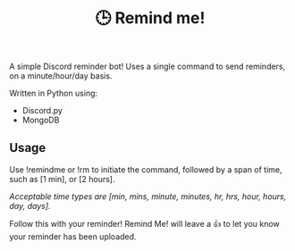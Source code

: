 <h1 align='center'>🕒 Remind me!</h1>
<br />

    
A simple Discord reminder bot! Uses a single command to send reminders, on a minute/hour/day basis.

Written in Python using:
- Discord.py 
- MongoDB

<h2>
    Usage
</h2>
Use !remindme or !rm to initiate the command,
followed by a span of time, such as [1 min], or [2 hours]. 
    
<i>Acceptable time types are [min, mins, minute, minutes, hr, hrs, hour, hours, day, days].</i>

Follow this with your reminder! Remind Me! will leave a 👍 to let you know your reminder has been uploaded.



